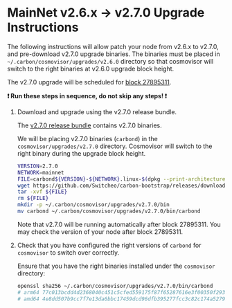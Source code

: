 # MainNet v2.6.x -> v2.7.0 Upgrade Instructions

The following instructions will allow patch your node from v2.6.x to v2.7.0, and pre-download v2.7.0 upgrade binaries. The binaries must be placed in `~/.carbon/cosmovisor/upgrades/v2.6.0` directory so that cosmovisor will switch to the right binaries at v2.6.0 upgrade block height.

The v2.7.0 upgrade will be scheduled for [block 27895311](https://scan.carbon.network).

**:exclamation: Run these steps in sequence, do not skip any steps! :exclamation:**

1. Download and upgrade using the v2.7.0 release bundle.

    The [v2.7.0 release bundle](https://github.com/Switcheo/carbon-bootstrap/releases/tag/v2.7.0) contains v2.7.0 binaries.

    We will be placing v2.7.0 binaries (`carbond`) in the `cosmovisor/upgrades/v2.7.0` directory. Cosmovisor will switch to the right binary during the upgrade block height.

    ```bash
    VERSION=2.7.0
    NETWORK=mainnet
    FILE=carbond${VERSION}-${NETWORK}.linux-$(dpkg --print-architecture).tar.gz
    wget https://github.com/Switcheo/carbon-bootstrap/releases/download/v${VERSION}/${FILE}
    tar -xvf ${FILE}
    rm ${FILE}
    mkdir -p ~/.carbon/cosmovisor/upgrades/v2.7.0/bin
    mv carbond ~/.carbon/cosmovisor/upgrades/v2.7.0/bin/carbond
    ```

    Note that v2.7.0 will be running automatically after block 27895311. You may check the version of your node after block 27895311.

2. Check that you have configured the right versions of `carbond` for `cosmovisor` to switch over correctly.

    Ensure that you have the right binaries installed under the `cosmovisor` directory:

    ```bash
    openssl sha256 ~/.carbon/cosmovisor/upgrades/v2.7.0/bin/carbond
    # arm64 77c013bcdd4d2368040c451c5cfed559175f87f65287616e3f00350f293eeb89
    # amd64 4e8dd507b9cc7f7e13da6bbc17459dcd96dfb395277fcc3c82c174a5279918ed
    ```
